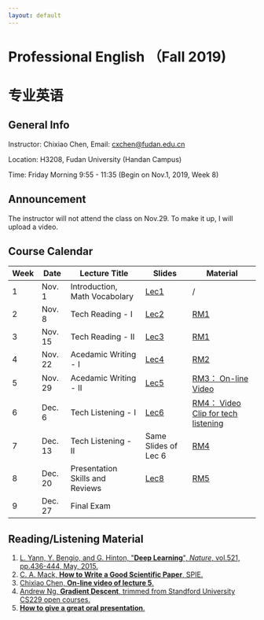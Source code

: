 ```yaml
---
layout: default
---
```


# Professional English （Fall 2019)
# 专业英语

## General Info

Instructor: Chixiao Chen, 
Email: cxchen@fudan.edu.cn

Location: H3208, Fudan University (Handan Campus)

Time: Friday Morning 9:55 - 11:35 (Begin on Nov.1, 2019, Week 8)

## Announcement

The instructor will not attend the class on Nov.29. To make it up, I will upload a video.

## Course Calendar

 Week | Date | Lecture Title | Slides | Material|
 ---- |  ---- |-----|-----|----|
1| Nov. 1 | Introduction, Math Vocabolary | [Lec1](./peng01.pdf) | / |
2| Nov. 8 | Tech Reading - I |  [Lec2](./peng02.pdf) | [RM1](https://www.nature.com/articles/nature14539.pdf) |
3| Nov. 15 | Tech Reading - II | [Lec3](./peng03.pdf) | [RM1](https://www.nature.com/articles/nature14539.pdf) |
4| Nov. 22 | Acedamic Writing - I | [Lec4](./peng04.pdf)  | [RM2](https://spie.org/samples/9781510619142.pdf)|
5| Nov. 29 | Acedamic Writing - II | [Lec5](./peng05.pdf)  | [RM3： On-line Video](http://oss.imux.top/lec5v.mp4)|
6| Dec. 6 | Tech Listening - I | [Lec6](./peng06.pdf)  |  [RM4： Video Clip for tech listening](http://oss.imux.top/listing_ng_gradient_decent.mp4) |
7| Dec. 13 | Tech Listening - II   |  Same Slides of Lec 6 | [RM4](http://oss.imux.top/listing_ng_gradient_decent.mp4) |
8| Dec. 20 | Presentation Skills and Reviews |  [Lec8](./peng08.pdf)  | [RM5](./opc.mp4) |
9| Dec. 27 | Final Exam  |   |  |

## Reading/Listening Material

1. [L. Yann, Y. Bengio, and G. Hinton, "**Deep Learning**", *Nature*, vol.521, pp.436-444, May, 2015.](https://www.nature.com/articles/nature14539.pdf)
2. [C. A. Mack, **How to Write a Good Scientific Paper**, SPIE.](https://spie.org/samples/9781510619142.pdf)
3. [Chixiao Chen, **On-line video of lecture 5**.](http://oss.imux.top/lec5v.mp4)
4. [Andrew Ng, **Gradient Descent**, trimmed from Standford University CS229 open courses.](https://oss.imux.top/listing_ng_gradient_decent.mp4)
5. [**How to give a great oral presentation**.](./opc.mp4)


